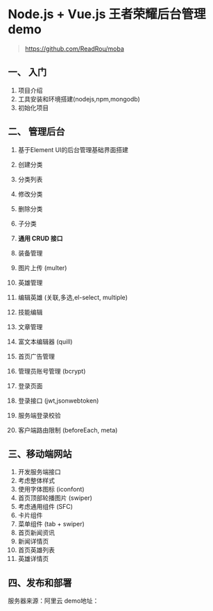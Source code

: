 # Node.js + Vue.js 王者荣耀后台管理demo
> https://github.com/ReadRou/moba

## 一、 入门
1. 项目介绍
1. 工具安装和环境搭建(nodejs,npm,mongodb)
1. 初始化项目

## 二、 管理后台
1. 基于Element UI的后台管理基础界面搭建

1. 创建分类
1. 分类列表
1. 修改分类
1. 删除分类
1. 子分类

1. **通用 CRUD 接口**

1. 装备管理
1. 图片上传 (multer)

1. 英雄管理
1. 编辑英雄 (关联,多选,el-select, multiple)
1. 技能编辑

1. 文章管理
1. 富文本编辑器 (quill)

1. 首页广告管理

1. 管理员账号管理 (bcrypt)
1. 登录页面
1. 登录接口 (jwt,jsonwebtoken)
1. 服务端登录校验
1. 客户端路由限制 (beforeEach, meta)

## 三、移动端网站

1. 开发服务端接口
1. 考虑整体样式
1. 使用字体图标 (iconfont)
1. 首页顶部轮播图片 (swiper)
1. 考虑通用组件 (SFC)
1. 卡片组件
1. 菜单组件 (tab + swiper)
1. 首页新闻资讯
1. 新闻详情页
1. 首页英雄列表
1. 英雄详情页

## 四、发布和部署
服务器来源：阿里云
demo地址：